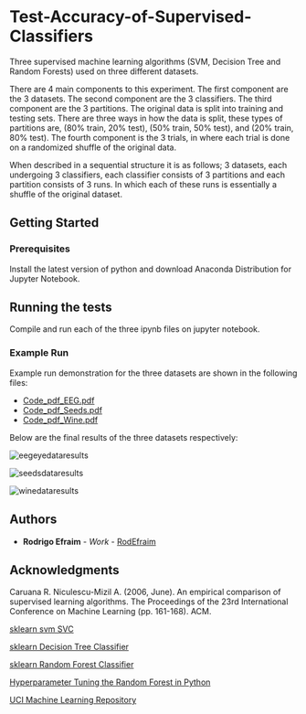 # Test-Accuracy-of-Supervised-Classifiers
Three supervised machine learning algorithms (SVM, Decision Tree and Random Forests) used on three different datasets.

There are 4 main components to this experiment. The first component are the 3 datasets. The second component are the 3 classifiers. The third component are the 3 partitions. The original data is split into training and testing sets. There are three ways in how the data is split, these types of partitions are, (80% train, 20% test), (50% train, 50% test), and (20% train, 80% test). The fourth component is the 3 trials, in where each trial is done on a randomized shuffle of the original data. 

When described in a sequential structure it is as follows; 3 datasets, each undergoing 3 classifiers, each classifier consists of 3 partitions and each partition consists of 3 runs. In which each of these runs is essentially a shuffle of the original dataset.

## Getting Started

### Prerequisites

Install the latest version of python and download Anaconda Distribution for Jupyter Notebook.

## Running the tests

Compile and run each of the three ipynb files on jupyter notebook.

### Example Run

Example run demonstration for the three datasets are shown in the following files:

* [Code_pdf_EEG.pdf](Code_pdf_EEG.pdf)
* [Code_pdf_Seeds.pdf](Code_pdf_Seeds.pdf)
* [Code_pdf_Wine.pdf](Code_pdf_Wine.pdf)

Below are the final results of the three datasets respectively:

![eegeyedataresults](https://user-images.githubusercontent.com/32502126/51213981-5e401400-18d1-11e9-8d6e-6192b65a99d0.png)

![seedsdataresults](https://user-images.githubusercontent.com/32502126/51213990-6730e580-18d1-11e9-91fc-f692928990db.png)

![winedataresults](https://user-images.githubusercontent.com/32502126/51213994-6b5d0300-18d1-11e9-8a95-f2f5e3370afb.png)

## Authors

* **Rodrigo Efraim** - *Work* - [RodEfraim](https://github.com/RodEfraim)

## Acknowledgments

Caruana R. Niculescu-Mizil A. (2006, June). An empirical comparison of supervised learning algorithms. The Proceedings of the 23rd International Conference on Machine Learning (pp. 161-168). ACM.

[sklearn svm SVC](
https://scikit-learn.org/stable/modules/generated/sklearn.svm.SVC.html#sklearn.svm.SVC)

[sklearn Decision Tree Classifier](https://scikit-learn.org/stable/modules/generated/sklearn.tree.DecisionTreeClassifier.html)

[sklearn Random Forest Classifier](https://scikit-learn.org/stable/modules/generated/sklearn.ensemble.RandomForestClassifier.html)

[Hyperparameter Tuning the Random Forest in Python](https://towardsdatascience.com/hyperparameter-tuning-the-random-forest-in-python-using-scikit-learn-28d2aa77dd74)

[UCI Machine Learning Repository](https://archive.ics.uci.edu/ml/datasets.html)
